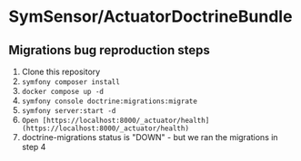 # SymSensor/ActuatorDoctrineBundle

## Migrations bug reproduction steps

1. Clone this repository
2. `symfony composer install`
3. `docker compose up -d`
4. `symfony console doctrine:migrations:migrate`
5. `symfony server:start -d`
6. `Open [https://localhost:8000/_actuator/health](https://localhost:8000/_actuator/health)`
7. doctrine-migrations status is "DOWN" - but we ran the migrations in step 4
